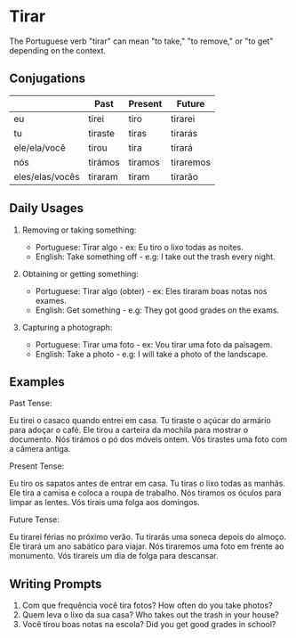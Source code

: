# Tirar

The Portuguese verb "tirar" can mean "to take," "to remove," or "to get" depending on the context.

## Conjugations

|                 | Past    | Present | Future    |
| --------------- | ------- | ------- | --------- |
| eu              | tirei   | tiro    | tirarei   |
| tu              | tiraste | tiras   | tirarás   |
| ele/ela/você    | tirou   | tira    | tirará    |
| nós             | tirámos | tiramos | tiraremos |
| eles/elas/vocês | tiraram | tiram   | tirarão   |

## Daily Usages

1. Removing or taking something:

   - Portuguese: Tirar algo - ex: Eu tiro o lixo todas as noites.
   - English: Take something off - e.g: I take out the trash every night.

2. Obtaining or getting something:

   - Portuguese: Tirar algo (obter) - ex: Eles tiraram boas notas nos exames.
   - English: Get something - e.g: They got good grades on the exams.

3. Capturing a photograph:

   - Portuguese: Tirar uma foto - ex: Vou tirar uma foto da paisagem.
   - English: Take a photo - e.g: I will take a photo of the landscape.

## Examples

Past Tense:

Eu tirei o casaco quando entrei em casa.
Tu tiraste o açúcar do armário para adoçar o café.
Ele tirou a carteira da mochila para mostrar o documento.
Nós tirámos o pó dos móveis ontem.
Vós tirastes uma foto com a câmera antiga.

Present Tense:

Eu tiro os sapatos antes de entrar em casa.
Tu tiras o lixo todas as manhãs.
Ele tira a camisa e coloca a roupa de trabalho.
Nós tiramos os óculos para limpar as lentes.
Vós tirais uma folga aos domingos.

Future Tense:

Eu tirarei férias no próximo verão.
Tu tirarás uma soneca depois do almoço.
Ele tirará um ano sabático para viajar.
Nós tiraremos uma foto em frente ao monumento.
Vós tirareis um dia de folga para descansar.

## Writing Prompts

1. Com que frequência você tira fotos? How often do you take photos?
2. Quem leva o lixo da sua casa? Who takes out the trash in your house?
3. Você tirou boas notas na escola? Did you get good grades in school?
